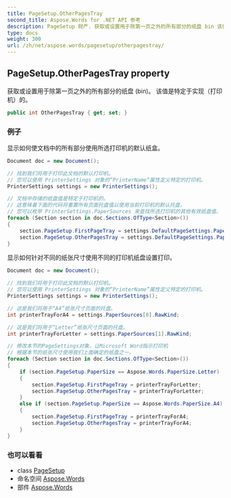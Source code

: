 ```yaml
---
title: PageSetup.OtherPagesTray
second_title: Aspose.Words for .NET API 参考
description: PageSetup 财产. 获取或设置用于除第一页之外的所有部分的纸盘 bin 该值是特定于实现打印机的
type: docs
weight: 300
url: /zh/net/aspose.words/pagesetup/otherpagestray/
---
```

## PageSetup.OtherPagesTray property

获取或设置用于除第一页之外的所有部分的纸盘 (bin)。 该值是特定于实现（打印机）的。

```csharp
public int OtherPagesTray { get; set; }
```

### 例子

显示如何使文档中的所有部分使用所选打印机的默认纸盒。

```csharp
Document doc = new Document();

// 找到我们将用于打印此文档的默认打印机。
// 您可以使用 PrinterSettings 对象的“PrinterName”属性定义特定的打印机。
PrinterSettings settings = new PrinterSettings();

// 文档中存储的纸盘值是特定于打印机的。
// 这意味着下面的代码将重置所有页面托盘值以使用当前打印机的默认托盘。
// 您可以枚举 PrinterSettings.PaperSources 来查找所选打印机的其他有效纸盘值。
foreach (Section section in doc.Sections.OfType<Section>())
{
    section.PageSetup.FirstPageTray = settings.DefaultPageSettings.PaperSource.RawKind;
    section.PageSetup.OtherPagesTray = settings.DefaultPageSettings.PaperSource.RawKind;
}
```

显示如何针对不同的纸张尺寸使用不同的打印机纸盘设置打印。

```csharp
Document doc = new Document();

// 找到我们将用于打印此文档的默认打印机。
// 您可以使用 PrinterSettings 对象的“PrinterName”属性定义特定的打印机。
PrinterSettings settings = new PrinterSettings();

// 这是我们将用于“A4”纸张尺寸页面的托盘。
int printerTrayForA4 = settings.PaperSources[0].RawKind;

// 这是我们将用于“Letter”纸张尺寸页面的托盘。
int printerTrayForLetter = settings.PaperSources[1].RawKind;

// 修改本节的PageSettings对象，让Microsoft Word指示打印机
// 根据本节的纸张尺寸使用我们上面确定的纸盘之一。
foreach (Section section in doc.Sections.OfType<Section>())
{
    if (section.PageSetup.PaperSize == Aspose.Words.PaperSize.Letter)
    {
        section.PageSetup.FirstPageTray = printerTrayForLetter;
        section.PageSetup.OtherPagesTray = printerTrayForLetter;
    }
    else if (section.PageSetup.PaperSize == Aspose.Words.PaperSize.A4)
    {
        section.PageSetup.FirstPageTray = printerTrayForA4;
        section.PageSetup.OtherPagesTray = printerTrayForA4;
    }
}
```

### 也可以看看

* class [PageSetup](../)
* 命名空间 [Aspose.Words](../../pagesetup/)
* 部件 [Aspose.Words](../../../)


